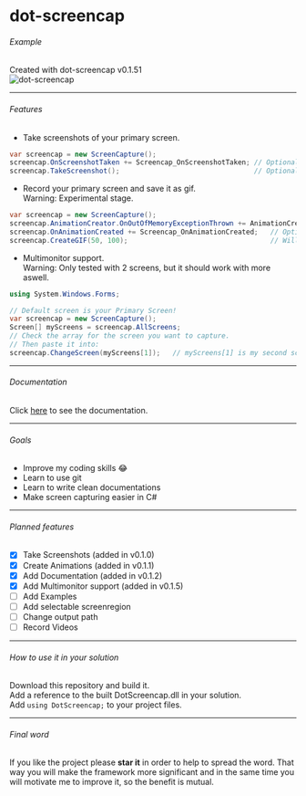 # dot-screencap

###### Example
Created with dot-screencap v0.1.51  
![dot-screencap](https://github.com/Speisaa/dot-screencap/raw/master/Documentation/Pictures/v0151showcase.gif)  

***

###### Features
+ Take screenshots of your primary screen.

 ``` csharp
var screencap = new ScreenCapture();  
screencap.OnScreenshotTaken += Screencap_OnScreenshotTaken; // Optional: Subscribe to the event.
screencap.TakeScreenshot();                                 // Optional: Add a filename.
 ```
+ Record your primary screen and save it as gif.  
  Warning: Experimental stage.
 ``` csharp
var screencap = new ScreenCapture();
screencap.AnimationCreator.OnOutOfMemoryExceptionThrown += AnimationCreator_OnOutOfMemoryExceptionThrown;
screencap.OnAnimationCreated += Screencap_OnAnimationCreated;   // Optional: Subscribe to the events.
screencap.CreateGIF(50, 100);                                   // Will record 50 frames, 10 per second.
 ```

+ Multimonitor support.  
  Warning: Only tested with 2 screens, but it should work with more aswell.
 ``` csharp
using System.Windows.Forms;

// Default screen is your Primary Screen!
var screencap = new ScreenCapture();
Screen[] myScreens = screencap.AllScreens;
// Check the array for the screen you want to capture.
// Then paste it into:
screencap.ChangeScreen(myScreens[1]);   // myScreens[1] is my second screen.
 ```

***

###### Documentation
Click [here](http://speisaa.github.io) to see the documentation.

***

###### Goals
* Improve my coding skills :joy:
* Learn to use git
* Learn to write clean documentations
* Make screen capturing easier in C#

***

###### Planned features
- [x] Take Screenshots (added in v0.1.0)
- [x] Create Animations (added in v0.1.1)
- [x] Add Documentation (added in v0.1.2)
- [x] Add Multimonitor support (added in v0.1.5)
- [ ] Add Examples
- [ ] Add selectable screenregion
- [ ] Change output path
- [ ] Record Videos

***

###### How to use it in your solution
Download this repository and build it.  
Add a reference to the built DotScreencap.dll in your solution.  
Add `using DotScreencap;` to your project files.

***

###### Final word
If you like the project please **star it** in order to help to spread the word. That way you will make the framework more significant and in the same time you will motivate me to improve it, so the benefit is mutual.

